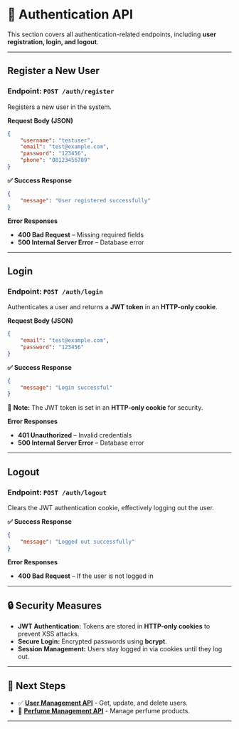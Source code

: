 # 🔐 **Authentication API**

This section covers all authentication-related endpoints, including **user registration, login, and logout**.

---

## **Register a New User**
### **Endpoint:** `POST /auth/register`
Registers a new user in the system.

**Request Body (JSON)**
```json
{
    "username": "testuser",
    "email": "test@example.com",
    "password": "123456",
    "phone": "08123456789"
}
```

**✅ Success Response**
```json
{
    "message": "User registered successfully"
}
```

**Error Responses**
- **400 Bad Request** – Missing required fields
- **500 Internal Server Error** – Database error

---

## **Login**
### **Endpoint:** `POST /auth/login`
Authenticates a user and returns a **JWT token** in an **HTTP-only cookie**.

**Request Body (JSON)**
```json
{
    "email": "test@example.com",
    "password": "123456"
}
```

**✅ Success Response**
```json
{
    "message": "Login successful"
}
```
🔹 **Note:** The JWT token is set in an **HTTP-only cookie** for security.

**Error Responses**
- **401 Unauthorized** – Invalid credentials
- **500 Internal Server Error** – Database error

---

## **Logout**
### **Endpoint:** `POST /auth/logout`
Clears the JWT authentication cookie, effectively logging out the user.

**✅ Success Response**
```json
{
    "message": "Logged out successfully"
}
```

**Error Responses**
- **400 Bad Request** – If the user is not logged in

---

## 🔒 **Security Measures**
- **JWT Authentication:** Tokens are stored in **HTTP-only cookies** to prevent XSS attacks.
- **Secure Login:** Encrypted passwords using **bcrypt**.
- **Session Management:** Users stay logged in via cookies until they log out.

---

## 🚀 **Next Steps**
- ✅ **[User Management API](user.md)** - Get, update, and delete users.
- 🌸 **[Perfume Management API](perfume.md)** - Manage perfume products.

---